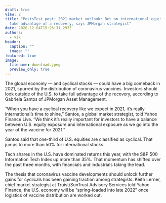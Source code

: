 ```yaml
---
draft: true
view: 2
title: "PostsTest post: 2021 market outlook: Bet on international equities to
  take advantage of a recovery, says JPMorgan strategist"
date: 2020-12-04T15:26:31.293Z
authors:
  - vik
header:
  caption: ""
  image: ""
featured: true
image:
  filename: download.jpeg
  preview_only: true
---
```

The global economy — and cyclical stocks — could have a big comeback in 2021, spurred by the distribution of coronavirus vaccines. Investors should look outside of the U.S. to take full advantage of the recovery, according to Gabriela Santos of JPMorgan Asset Management.

“When you have a cyclical recovery like we expect in 2021, it’s really international’s time to shine,” Santos, a global market strategist, told Yahoo Finance Live. “We think it’s really important for investors to have a balance between U.S. equity exposure and international exposure as we go into the year of the vaccine for 2021.”

Santos said that one-third of U.S. equities are classified as cyclical. That jumps to more than 50% for international stocks.

Tech shares in the U.S. have dominated returns this year, with the S&P 500 Information Tech Index up more than 35%. That momentum has shifted over the past three months, with financials and industrials taking the lead.

The thesis that coronavirus vaccine developments should unlock further gains for cyclicals has been gaining traction among strategists. Keith Lerner, chief market strategist at Truist/SunTrust Advisory Services told Yahoo Finance, the U.S. economy will be “spring-loaded into late 2022” once logistics of vaccine distribution are worked out.